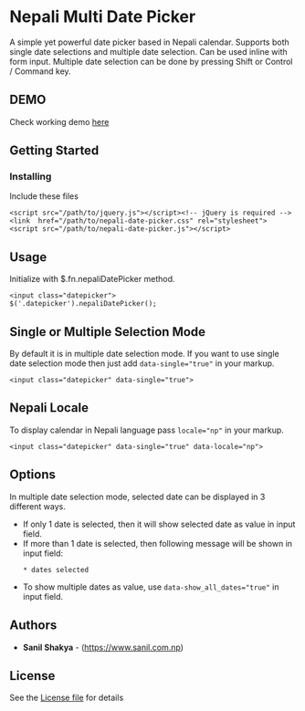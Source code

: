 # Nepali Multi Date Picker
A simple yet powerful date picker based in Nepali calendar. Supports both single date selections and multiple date selection. Can be used inline with form input. Multiple date selection can be done by pressing Shift or Control / Command key.

## DEMO

Check working demo <a href="https://sonill.github.io/Nepali-Multi-Date-Picker/">here</a>

## Getting Started

### Installing

Include these files

```
<script src="/path/to/jquery.js"></script><!-- jQuery is required -->
<link  href="/path/to/nepali-date-picker.css" rel="stylesheet">
<script src="/path/to/nepali-date-picker.js"></script>
```

## Usage

Initialize with $.fn.nepaliDatePicker method.

```
<input class="datepicker">
$('.datepicker').nepaliDatePicker();
```

## Single or Multiple Selection Mode

By default it is in multiple date selection mode. If you want to use single date selection mode then just add ```data-single="true"``` in your markup.

```
<input class="datepicker" data-single="true">
```

## Nepali Locale

To display calendar in Nepali language pass  ```locale="np"``` in your markup.

```
<input class="datepicker" data-single="true" data-locale="np">
```

## Options

In multiple date selection mode, selected date can be displayed in 3 different ways.
* If only 1 date is selected, then it will show selected date as value in input field.
* If more than 1 date is selected, then following message will be shown in input field:
  ````
  * dates selected
  ````
* To show multiple dates as value, use ````data-show_all_dates="true"```` in input field.


## Authors

* **Sanil Shakya** - (https://www.sanil.com.np)


## License

See the <a href="https://github.com/sonill/Nepali-Multi-Date-Picker/blob/master/LICENSE">License file</a> for details
